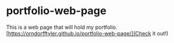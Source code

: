# portfolio-web-page
This is a web page that will hold my portfolio.
[https://orndorfftyler.github.io/portfolio-web-page/](Check it out!)
